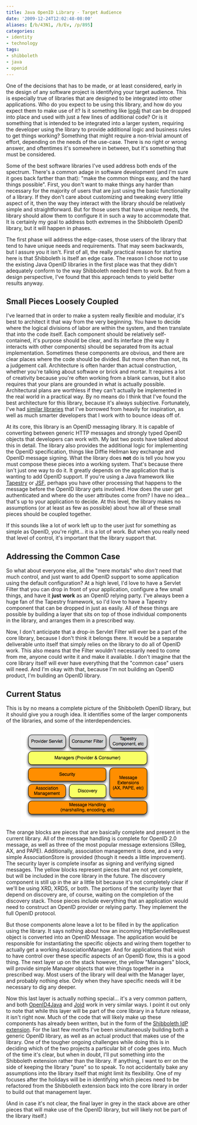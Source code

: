 ```yaml
---
title: Java OpenID Library - Target Audience
date: '2009-12-24T12:02:48-08:00'
aliases: [/b/43N1, /b/Ev, /p/895]
categories:
- identity
- technology
tags:
- shibboleth
- java
- openid
---
```

One of the decisions that has to be made, or at least considered, early in the design of any software project is
identifying your target audience.  This is especially true of libraries that are designed to be integrated into other
applications.  Who do you expect to be using this library, and how do you expect them to make use of it?  Is it
something like [log4j][] that can be dropped into place and used with just a few lines of additional code?  Or is it
something that is intended to be integrated into a larger system, requiring the developer using the library to provide
additional logic and business rules to get things working?  Something that might require a non-trivial amount of effort,
depending on the needs of the use-case.  There is no right or wrong answer, and oftentimes it's somewhere in between,
but it's something that must be considered.

Some of the best software libraries I've used address both ends of the spectrum.  There's a common adage in software
development (and I'm sure it goes back farther than that): "make the common things easy, and the hard things possible".
First, you don't want to make things any harder than necessary for the majority of users that are just using the basic
functionality of a library.  If they don't care about customizing and tweaking every little aspect of it, then the way
they interact with the library should be relatively simple and straightforward.  But for those users that have unique
needs, the library should allow them to configure it in such a way to accommodate that.  It is certainly my goal to
address both extremes in the Shibboleth OpenID library, but it will happen in phases.

The first phase will address the edge-cases, those users of the library that tend to have unique needs and requirements.
That may seem backwards, but I assure you it isn't.  First of all, the really practical reason for starting here is that
Shibboleth is itself an edge case.  The reason I chose not to use the existing Java OpenID libraries in the first place
was that they didn't adequately conform to the way Shibboleth needed them to work.  But from a design perspective, I've
found that this approach tends to yield better results anyway.

[log4j]: http://logging.apache.org/log4j/


## Small Pieces Loosely Coupled ##

I've learned that in order to make a system really flexible and modular, it's best to architect it that way from the
very beginning.  You have to decide where the logical divisions of labor are within the system, and then translate that
into the code itself.  Each component should be relatively self-contained, it's purpose should be clear, and its
interface (the way it interacts with other components) should be separated from its actual implementation.  Sometimes
these components are obvious, and there are clear places where the code should be divided.  But more often than not, its
a judgement call.  Architecture is often harder than actual construction, whether you're talking about software or brick
and mortar.  It requires a lot of creativity because you're often working from a blank canvas, but it also requires that
your plans are grounded in what is actually possible.  Architectural plans are worthless if they can't actually be
implemented in the real world in a practical way.  By no means do I think that I've found the best architecture for this
library, because it's always subjective.  Fortunately, I've had [similar libraries][] that I've borrowed from heavily
for inspiration, as well as much smarter developers that I work with to bounce ideas off of.

At its core, this library is an OpenID messaging library.  It is capable of converting between generic HTTP messages and
strongly typed OpenID objects that developers can work with.  My last two posts have talked about this in detail.  The
library also provides the additional logic for implementing the OpenID specification, things like Diffie Hellman key
exchange and OpenID message signing.  What the library does **not** do is tell you how you must compose these pieces
into a working system.  That's because there isn't just one way to do it.  It greatly depends on the application that is
wanting to add OpenID support.  If you're using a Java framework like [Tapestry][] or [JSF][], perhaps you have other
processing that happens to the message before the OpenID library gets involved.  How does the user get authenticated and
where do the user attributes come from?  I have no idea... that's up to your application to decide.  At this level, the
library makes no assumptions (or at least as few as possible) about how all of these small pieces should be coupled
together.

If this sounds like a lot of work left up to the user just for something as simple as OpenID, you're right... it is a
lot of work.  But when you really need that level of control, it's important that the library support that.

[similar libraries]: https://git.shibboleth.net/view/?p=java-opensaml2.git;a=summary
[Tapestry]: http://tapestry.apache.org/
[JSF]: http://java.sun.com/javaee/javaserverfaces/


## Addressing the Common Case ##

So what about everyone else, all the "mere mortals" who *don't* need that much control, and just want to add OpenID
support to some application using the default configuration?  At a high level, I'd love to have a Servlet Filter that
you can drop in front of your application, configure a few small things, and have it **just work** as an OpenID relying
party.  I've always been a huge fan of the Tapestry framework, so I'd love to have a Tapestry component that can be
dropped in just as easily.  All of these things are possible by building a layer that sits on top of those individual
components in the library, and arranges them in a prescribed way.  

Now, I don't anticipate that a drop-in Servlet Filter will ever be a part of the core library, because I don't think it
belongs there.  It would be a separate deliverable unto itself that simply relies on the library to do all of OpenID
work.  This also means that the Filter wouldn't necessarily need to come from me, anyone could write it and make it
available.  I don't imagine that the core library itself will ever have everything that the "common case" users will
need.  And I'm okay with that, because I'm not building an OpenID product, I'm building an OpenID library.


## Current Status ##

This is by no means a complete picture of the Shibboleth OpenID library, but it should give you a rough idea.  It
identifies some of the larger components of the libraries, and some of the interdependencies.  

<figure class="aligncenter">
  <img alt="Diagram showing library components" src="openid-library.png">
</figure>

The orange blocks are pieces that are basically complete and present in the current library.  All of the message
handling is complete for OpenID 2.0 message, as well as three of the most popular message extensions (SReg, AX, and
PAPE).  Additionally, association management is done, and a very simple AssociationStore is provided (though it needs a
little improvement).  The security layer is complete insofar as signing and verifying signed messages.  The yellow
blocks represent pieces that are not yet complete, but will be included in the core library in the future.  The
discovery component is still up in the air a little bit because it's not completely clear if we'll be using XRD, XRDS,
or both.  The portions of the security layer that depend on discovery are, of course, waiting on the completion of the
discovery stack.  Those pieces include everything that an application would need to construct an OpenID provider or
relying party.  They implement the full OpenID protocol.

But those components alone leave a lot to be filled in by the application using the library.  It says nothing about how
an incoming HttpServletRequest object is converted into an OpenID Message.  The application would be responsible for
instantiating the specific objects and wiring them together to actually get a working AssociationManager.  And for
applications that wish to have control over these specific aspects of an OpenID flow, this is a good thing.  The next
layer up on the stack however, the yellow "Managers" block, will provide simple Manager objects that wire things
together in a prescribed way.  Most users of the library will deal with the Manager layer, and probably nothing else.
Only when they have specific needs will it be necessary to dig any deeper.

Now this last layer is actually nothing special... it's a very common pattern, and both [OpenID4Java][] and [Joid][]
work in very similar ways.  I point it out only to note that while this layer will be part of the core library in a
future release, it isn't right now.  Much of the code that will likely make up these components has already been
written, but in the form of the [Shibboleth IdP extension][].  For the last few months I've been simultaneously building
both a generic OpenID library, as well as an actual product that makes use of the library.   One of the tougher ongoing
challenges while doing this is in deciding which of the two projects a particular bit of code goes into.  Much of the
time it's clear, but when in doubt, I'll put something into the Shibboleth extension rather than the library.  If
anything, I want to err on the side of keeping the library "pure" so to speak.  To not accidentally bake any assumptions
into the library itself that might limit its flexibility.  One of my focuses after the holidays will be in identifying
which pieces need to be refactored from the Shibboleth extension back into the core library in order to build out that
management layer.

(And in case it's not clear, the final layer in grey in the stack above are other pieces that will make use of the
OpenID library, but will likely not be part of the library itself.)

[OpenID4Java]: https://github.com/jbufu/openid4java
[Joid]: http://code.google.com/p/joid/
[Shibboleth IdP Extension]: https://wiki.shibboleth.net/confluence/display/SHIB2/IdP+OpenID
